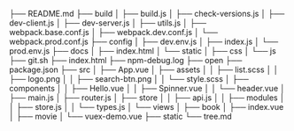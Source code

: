 ├── README.md
├── build
│   ├── build.js
│   ├── check-versions.js
│   ├── dev-client.js
│   ├── dev-server.js
│   ├── utils.js
│   ├── webpack.base.conf.js
│   ├── webpack.dev.conf.js
│   └── webpack.prod.conf.js
├── config
│   ├── dev.env.js
│   ├── index.js
│   └── prod.env.js
├── docs
│   ├── index.html
│   └── static
│       ├── css
│       └── js
├── git.sh
├── index.html
├── npm-debug.log
├── open
├── package.json
├── src
│   ├── App.vue
│   ├── assets
│   │   ├── list.scss
│   │   ├── logo.png
│   │   ├── search-btn.png
│   │   └── style.scss
│   ├── components
│   │   ├── Hello.vue
│   │   ├── Spinner.vue
│   │   └── header.vue
│   ├── main.js
│   ├── router.js
│   ├── store
│   │   ├── api.js
│   │   ├── modules
│   │   ├── store.js
│   │   └── types.js
│   └── views
│       ├── book
│       ├── index.vue
│       ├── movie
│       └── vuex-demo.vue
├── static
└── tree.md
